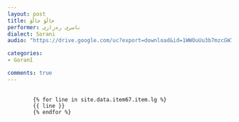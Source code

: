 ```yaml
---
layout: post
title: خاڵۆ خاڵۆ
performer: ناسری ره‌زازی
dialect: Sorani
audio: "https://drive.google.com/uc?export=download&id=1WWOuUu3b7mzcGWIlJ4QhhnZUtXMdppee"

categories:
- Goranî

comments: true
---
```


<div class="language-plaintext highlighter-rouge">
    <div class="highlight">
        <pre class="highlight">
            <code>
        {% for line in site.data.item67.item.lg %}
        {{ line }}
        {% endfor %}
            </code>
        </pre>
    </div>
</div>

